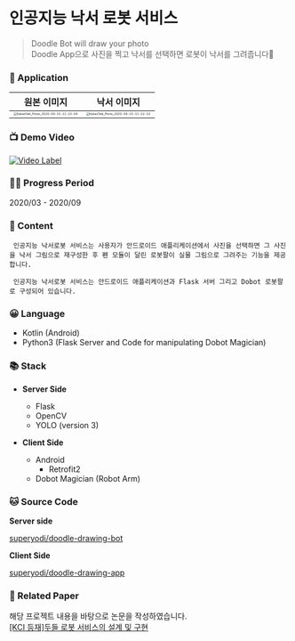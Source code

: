 # 인공지능 낙서 로봇 서비스

> Doodle Bot will draw your photo  
> Doodle App으로 사진을 찍고 낙서를 선택하면 로봇이 낙서를 그려줍니다🙊


### 📱 Application

| 원본 이미지                                                  | 낙서 이미지                                                  |
| ------------------------------------------------------------ | ------------------------------------------------------------ |
| <img src="https://user-images.githubusercontent.com/31922389/127654467-baf4eaed-bed8-4b36-9475-4db2809e33f6.jpeg" alt="KakaoTalk_Photo_2020-09-15-11-22-04" style="zoom:33%;" /> | <img src="https://user-images.githubusercontent.com/31922389/127654477-caf2ac11-e1e6-4c3f-8d65-bca64af6415e.jpeg" alt="KakaoTalk_Photo_2020-09-15-11-22-10" style="zoom:33%;" /> |



### 📺 Demo Video

[![Video Label](https://img.youtube.com/vi/WRzmHwNDsy8/0.jpg)](https://youtu.be/WRzmHwNDsy8)


### 🤸‍♀️ Progress Period

2020/03 - 2020/09  


### 📔 Content

```
 인공지능 낙서로봇 서비스는 사용자가 안드로이드 애플리케이션에서 사진을 선택하면 그 사진을 낙서 그림으로 재구성한 후 펜 모듈이 달린 로봇팔이 실물 그림으로 그려주는 기능을 제공합니다.  

 인공지능 낙서로봇 서비스는 안드로이드 애플리케이션과 Flask 서버 그리고 Dobot 로봇팔로 구성되어 있습니다. 
```


### 😀 Language

- Kotlin (Android)
- Python3 (Flask Server and Code for manipulating Dobot Magician)
### 📚 Stack

- **Server Side**
  - Flask
  - OpenCV
  - YOLO (version 3)

- **Client Side**
  - Android
    + Retrofit2
  - Dobot Magician (Robot Arm)

### 🐱 Source Code

**Server side**

[superyodi/doodle-drawing-bot](https://github.com/superyodi/doodle-drawing-bot)

**Client Side**

[superyodi/doodle-drawing-app](https://github.com/superyodi/doodle-drawing-app)


### 📄 Related Paper

해당 프로젝트 내용을 바탕으로 논문을 작성하였습니다.   
[[KCI 등재]두들 로봇 서비스의 설계 및 구현](https://www.kci.go.kr/kciportal/ci/sereArticleSearch/ciSereArtiView.kci?sereArticleSearchBean.artiId=ART002663743)


